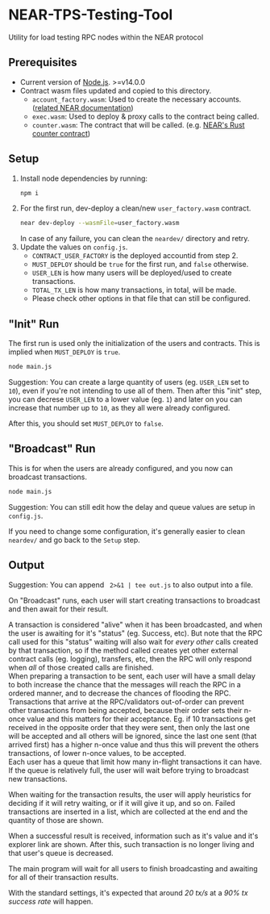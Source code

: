 # NEAR-TPS-Testing-Tool
Utility for load testing RPC nodes within the NEAR protocol


## Prerequisites

- Current version of [Node.js](https://nodejs.org/). >=v14.0.0
- Contract wasm files updated and copied to this directory.
  - `account_factory.wasm`: Used to create the necessary accounts. ([related NEAR documentation](https://www.near-sdk.io/promises/deploy-contract))
  - `exec.wasm`: Used to deploy & proxy calls to the contract being called.
  - `counter.wasm`: The contract that will be called. (e.g. [NEAR's Rust counter contract](https://github.com/near-examples/rust-counter/tree/master/contract))

## Setup

1. Install node dependencies by running:
    ```bash
    npm i
    ```
2. For the first run, dev-deploy a clean/new `user_factory.wasm` contract.
    ```bash
    near dev-deploy --wasmFile=user_factory.wasm
    ```
    In case of any failure, you can clean the `neardev/` directory and retry.
3. Update the values on `config.js`.
    - `CONTRACT_USER_FACTORY` is the deployed accountid from step 2.
    - `MUST_DEPLOY` should be `true` for the first run, and `false` otherwise.
    - `USER_LEN` is how many users will be deployed/used to create transactions.
    - `TOTAL_TX_LEN` is how many transactions, in total, will be made.
    - Please check other options in that file that can still be configured.

## "Init" Run

The first run is used only the initialization of the users and contracts. This is implied when `MUST_DEPLOY` is `true`.

```bash
node main.js
```

Suggestion: You can create a large quantity of users (eg. `USER_LEN` set to `10`), even if you're not intending to use all of them. Then after this "init" step, you can decrese `USER_LEN` to a lower value (eg. `1`) and later on you can increase that number up to `10`, as they all were already configured.  

After this, you should set `MUST_DEPLOY` to `false`.

## "Broadcast" Run

This is for when the users are already configured, and you now can broadcast transactions.

```bash
node main.js
```

Suggestion: You can still edit how the delay and queue values are setup in `config.js`.

If you need to change some configuration, it's generally easier to clean `neardev/` and go back to the `Setup` step.

## Output

Suggestion: You can append ` 2>&1 | tee out.js` to also output into a file.  

On "Broadcast" runs, each user will start creating transactions to broadcast and then await for their result.  

A transaction is considered "alive" when it has been broadcasted, and when the user is awaiting for it's "status" (eg. Success, etc). But note that the RPC call used for this "status" waiting will also wait for _every other_ calls created by that transaction, so if the method called creates yet other external contract calls (eg. logging), transfers, etc, then the RPC will only respond when _all_ of those created calls are finished.  
When preparing a transaction to be sent, each user will have a small delay to both increase the chance that the messages will reach the RPC in a ordered manner, and to decrease the chances of flooding the RPC. Transactions that arrive at the RPC/validators out-of-order can prevent other transactions from being accepted, because their order sets their n-once value and this matters for their acceptance. Eg. if 10 transactions get received in the opposite order that they were sent, then only the last one will be accepted and all others will be ignored, since the last one sent (that arrived first) has a higher n-once value and thus this will prevent the others transactions, of lower n-once values, to be accepted.  
Each user has a queue that limit how many in-flight transactions it can have. If the queue is relatively full, the user will wait before trying to broadcast new transactions.

When waiting for the transaction results, the user will apply heuristics for deciding if it will retry waiting, or if it will give it up, and so on. Failed transactions are inserted in a list, which are collected at the end and the quantity of those are shown.

When a successful result is received, information such as it's value and it's explorer link are shown. After this, such transaction is no longer living and that user's queue is decreased.

The main program will wait for all users to finish broadcasting and awaiting for all of their transaction results.

With the standard settings, it's expected that around _20 tx/s_ at a _90% tx success rate_ will happen.
